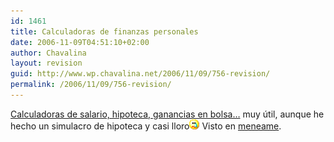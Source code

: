 ```yaml
---
id: 1461
title: Calculadoras de finanzas personales
date: 2006-11-09T04:51:10+02:00
author: Chavalina
layout: revision
guid: http://www.wp.chavalina.net/2006/11/09/756-revision/
permalink: /2006/11/09/756-revision/
---
```

<a href="http://www.bolsacinco.com/calculadoras/" target="_blank">Calculadoras de salario, hipoteca, ganancias en bolsa&#8230;</a> muy &uacute;til, aunque he hecho un simulacro de hipoteca y casi lloro![llorar](/imagenes/emoticonos/llorar.gif) Visto en <a href="http://meneame.net/story/calculadoras-para-tus-finanzas-personales" target="_blank">meneame</a>.